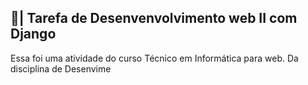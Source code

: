 ## 📑| Tarefa de Desenvenvolvimento web II com Django

  Essa foi uma atividade do curso Técnico em Informática para web. Da disciplina de Desenvime
 
